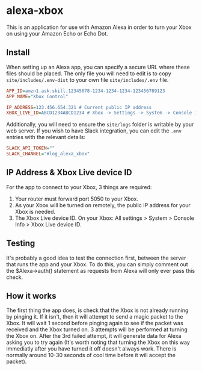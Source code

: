 alexa-xbox
=========================

This is an application for use with Amazon Alexa in order to turn your Xbox on using your Amazon Echo or Echo Dot.

Install
-----

When setting up an Alexa app, you can specify a secure URL where these files should be placed. The only file you will need to edit is to copy `site/includes/.env-dist` to your own file `site/includes/.env` file.

```ini
APP_ID=amzn1.ask.skill.12345678-1234-1234-1234-123456789123
APP_NAME="Xbox Control"

IP_ADDRESS=123.456.654.321 # Current public IP address
XBOX_LIVE_ID=ABCD1234ABCD1234 # Xbox -> Settings -> System -> Console Info -> Xbox Live device ID
```

Additionally, you will need to ensure the `site/logs` folder is writable by your web server.
If you wish to have Slack integration, you can edit the `.env` entries with the relevant details:

```ini
SLACK_API_TOKEN=""
SLACK_CHANNEL="#log_alexa_xbox"
```

IP Address & Xbox Live device ID
-----

For the app to connect to your Xbox, 3 things are required:

1. Your router must forward port 5050 to your Xbox.
2. As your Xbox will be turned on remotely, the public IP address for your Xbox is needed.
3. The Xbox Live device ID. On your Xbox: All settings > System > Console Info > Xbox Live device ID.
 
Testing
-----

It's probably a good idea to test the connection first, between the server that runs the app and your Xbox. To do this, you can simply comment out the $Alexa->auth() statement as requests from Alexa will only ever pass this check.

How it works
-----

The first thing the app does, is check that the Xbox is not already running by pinging it. If it isn't, then it will attempt to send a magic packet to the Xbox. It will wait 1 second before pinging again to see if the packet was received and the Xbox turned on. 3 attempts will be performed at turning the Xbox on. After the 3rd failed attempt, it will generate data for Alexa asking you to try again (It's worth noting that turning the Xbox on this way immediatly after you have turned it off doesn't always work. There is normally around 10-30 seconds of cool time before it will accept the packet).